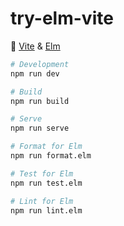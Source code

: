# try-elm-vite

🎉 [Vite](https://vitejs.dev/) & [Elm](https://elm-lang.org/)

```bash
# Development
npm run dev

# Build
npm run build

# Serve
npm run serve

# Format for Elm
npm run format.elm

# Test for Elm
npm run test.elm

# Lint for Elm
npm run lint.elm
```
